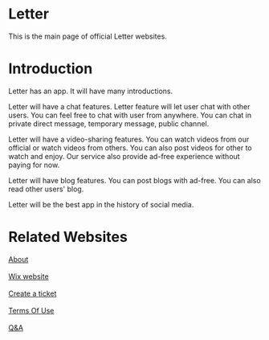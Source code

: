# Letter
This is the main page of official Letter websites. 

# Introduction
Letter has an app. It will have many introductions. 
  
  Letter will have a chat features. Letter feature will let user chat with other users. You can feel free to chat with user from anywhere. You can chat in private direct message, 
  temporary message, public channel.
  
  Letter will have a video-sharing features. You can watch videos from our official or watch videos from others. You can also post videos for other to watch and enjoy. Our service also 
  provide ad-free experience without paying for now.
  
  Letter will have blog features. You can post blogs with ad-free. You can also read other users' blog. 
  
Letter will be the best app in the history of social media.

# Related Websites
[About](https://letterofficial.github.io/Letter/letter.html)
<br>
<br>
[Wix website](https://smallpigannouncene.wixsite.com/letter)
<br>
<br>
[Create a ticket](https://smallpigannouncene.wixsite.com/letter)
<br>
<br>
[Terms Of Use](https://smallpigannouncene.wixsite.com/letter)
<br>
<br>
[Q&A](https://smallpigannouncene.wixsite.com/letter/q&a)


